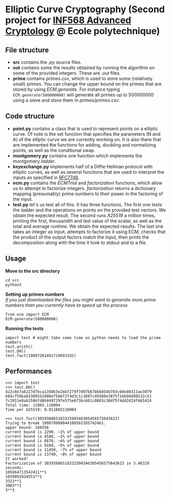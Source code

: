 # Elliptic Curve Cryptography (Second project for [INF568 Advanced Cryptology](https://moodle.polytechnique.fr/course/view.php?id=2655) @ Ecole polytechnique)


## File structure

* **src** contains the *.py* source files.  
* **out** contains some the results obtained by running the algorithm on some of the provided integers. These are *.out* files.  
* **prime** contains *primes.csv*, which is used to store some (relatively small) primes. You can change the upper bound on the primes that are stored by using *ECM.generate*. For instance typing `ECM.generate(500000000)` will generate all primes up to 500000000 using a sieve and store them in *primes/primes.csv*.  

## Code structure

* **point.py** contains a class that is used to represent points on a elliptic curve. Of note is the set function that specifies the parameters (N and A) of the elliptic curve we are currently working on. It is also there that are implemented the functions for adding, doubling and normalizing points, as well as the conditional swap.  
* **montgomery.py** contains one function which implements the montgomery *ladder*.  
* **keyexchange.py** implements half of a Diffie Hellman protocol with elliptic curves, as well as several functions that are used to interpret the inputs as specified in [RFC7748](https://tools.ietf.org/html/rfc7748).  
* **ecm.py** contains the *ECMTrial* and *factorization* functions, which allow us to attempt to factorize integers. *factorization* returns a dictionary mapping (presumably) prime numbers to their power in the factoring of the input.  
* **test.py** let's us test all of this. It has three functions. The first one tests the *ladder* and the operations on points on the provided test vectors. We obtain the expected result. The second runs *X25519* a million times, printing the first, thousandth and last value of the scalar, as well as the total and average runtime. We obtain the expected results. The last one takes an integer as input, attempts to factorize it using ECM, checks that the product of the output factors match the input, then prints the decomposition along with the time it took to stdout and to a file.  

## Usage

**Move to the src directory**
~~~~
cd src
python3
~~~~

**Setting up primes numbers**  
*if you just downloaded the files you might want to generate more prime numbers than you currently have to speed up the process*
~~~~
from ecm import ECM
ECM.generate(500000000)
~~~~

**Running the tests**
~~~~
import test # might take some time as python needs to load the prime numbers
test.arith()
test.DH()
test.fact(10097201491719693192)
~~~~

## Performances

~~~~
>>> import test
>>> test.DH()
422c8e7a6227d7bca1350b3e2bb7279f7897b87bb6854b783c60e80311ae3079
684cf59ba83309552800ef566f2f4d3c1c3887c49360e3875f2eb94d99532c51
7c3911e0ab2586fd864497297e575e6f3bc601c0883c30df5f4dd2d24f665424
Total time: 11065.116004
Time per X25519: 0.011065116004
~~~~

~~~~
>>> test.fact(30393886518332590346305456575643623)
Trying to break 109879989044108565385742461.
upper bound: 160356
current bound is 2290, ~1% of upper bound
current bound is 4580, ~2% of upper bound
current bound is 6870, ~4% of upper bound
current bound is 9160, ~5% of upper bound
current bound is 11450, ~7% of upper bound
current bound is 13740, ~8% of upper bound
It worked!
Factorization of 30393886518332590346305456575643623 in 3.46329 seconds:
105664713542411**1
1039892934551**1
3323**1
3083**1
3**3
~~~~
